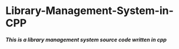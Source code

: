 # Library-Management-System-in-CPP

##### This is a library management system source code written in cpp
